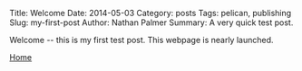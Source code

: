 Title: Welcome
Date: 2014-05-03
Category: posts
Tags: pelican, publishing
Slug: my-first-post
Author: Nathan Palmer
Summary: A very quick test post.  

Welcome -- this is my first test post. This webpage is nearly launched. 

[Home](http://npalmer.github.io/)
